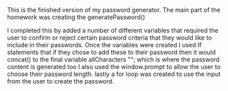 This is the finished version of my password generator.
The main part of the homework was creating the generatePassword()

I completed this by added a number of different variables that required the user to confirm or reject certain password criteria that they would like to include in their passwords. 
Once the variables were created I used If statements that if they chose to add these to their password then it would concat() to the final variable allCharacters ""; which is where the password content is generated too
I also used the window.prompt to allow the user to choose their password length.
lastly a for loop was created to use the input from the user to create the password.